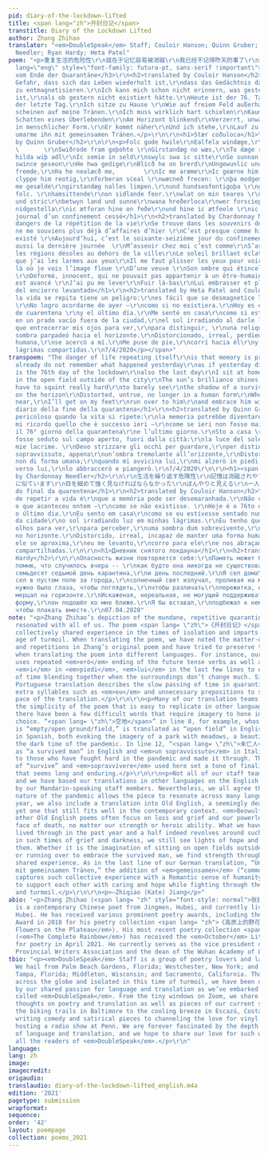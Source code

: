 ```yaml
---
pid: diary-of-the-lockdown-lifted
title: <span lang="zh">开封日记</span>
transtitle: Diary of the Lockdown Lifted
author: Zhang Zhihao
translator: "<em>DoubleSpeak</em> Staff; Couloir Hanson; Quinn Gruber; Chardonnay
  Needler; Ryan Hardy; Heta Patel"
poem: "<p>重复生活的危险性\r\n就在于记忆容易被消磁\r\n我已经不记得昨天的事了\r\n就像昨天不存在似的\r\n今天是封城的第76天\r\n也是最后一日\r\n我坐在家里就像\r\n坐在城外的空地上\r\n阳光明艳照见我有泪水\r\n我必须眯上眼睛使劲看\r\n才能依稀看见\r\n一个未亡人\r\n闪烁在地平线上的影子\r\n扭曲，失真，不成人形\r\n当他越走越近时\r\n我会站起身来\r\n奔过去\r\n与他相拥而泣\r\n2020-4-7</p>\r\n<span
  lang=\"eng\" style=\"font-family: futura-pt, sans-serif !important\">\r\n<h3>Tagebuch
  vom Ende der Quarantäne</h3>\r\n<h2>translated by Couloir Hanson</h2>\r\n\r\n<p>Die
  Gefahr, dass sich das Leben wiederholt ist,\r\ndass das Gedächtnis dazu neigt, sich
  zu entmagnetisieren.\r\nIch kann mich schon nicht erinnern, was gestern passiert
  ist,\r\nals ob gestern nicht existiert hätte.\r\nHeute ist der 76. Tag der Quarantäne\r\nauch
  der letzte Tag.\r\nIch sitze zu Hause \r\nWie auf freiem Feld außerhalb der Stadt.\r\nSonnenstrahlen
  scheinen auf meine Tränen.\r\nIch muss wirklich hart schielen\r\nKaum zu sehen\r\nDer
  Schatten eines Überlebenden\r\nAm Horizont blinkend\r\nVerzerrt, unwahr, nicht mehr
  in menschlicher Form.\r\nEr kommt näher\r\nUnd ich stehe,\r\nLauf zu ihm rüber\r\nUnd
  umarme ihn mit gemeinsamen Tränen.</p>\r\n\r\n<h1>Stær coðuloca</h1>\r\n<h2>translated
  by Quinn Gruber</h2>\r\n\r\n<p>Folc gode hwile\r\nEalfela windæge,\r\nMæg tobrecan
  \       \r\nSwiðrode fram geþohte \r\nGirstandæg no wæs,\r\nTo dæge rimeð siesta\r\nDagas
  hilda wiþ adl\r\nIc semie in seld\r\nswylc swa ic sitte\r\nSe sunnan wlite\r\nIc
  swince geseon\r\nHe hwa gedige\r\nBlicð he on brerd\r\nUngewunlic und unheore,\r\nFeorgbold
  fremde,\r\nÞa he nealæcð me,        \r\nIc me aræme\r\nIc geærne him ofostlice,\r\nIc
  clyppe him reotig,\r\nforberan sċeal \r\nwæcneð frecen: \r\nþa modgemynd. \r\neall
  me gesælde\r\ngirstandæg nalles limpen.\r\nund hundseofontigoþa \r\ngedrehte eall
  folc. \r\nhamsittende\r\non sidlande feor.\r\nwlat on min teares \r\nþone sceadugenga\r\ndeaðscua
  und stric\r\nbetwyn land und sunne\r\nwana hreðerloca\r\nwer forscieppen.\r\nmin
  nidgestella\r\nic ætforan hine on feðe\r\nund hine ic ætfeole \r\nic tearighleor.</p>\r\n\r\n<h1>Le
  journal d’un confinement cessé</h1>\r\n<h2>translated by Chardonnay Needler</h2>\r\n\r\n<p>Les
  dangers de la répétition de la vie\r\nSe trouve dans les souvenirs détachés.\r\nJe
  ne me souviens plus déjà d’affaires d’hier \r\nC’est presque comme hier n’a jamais
  existé \r\nAujourd’hui, c’est le soixante-seizième jour du confinement\r\nC’est
  aussi la dernière journée  \r\nM’asseoir chez moi c’est comme\r\nS’asseoir dans
  les régions désoles au dehors de la ville\r\nLe soleil brillant éclat ; il apparait
  que j’ai les larmes aux yeux\r\nIl me faut plisser les yeux pour voir \r\nEt c’est
  là où je vois l’image floue \r\nD’une veuve \r\nSon ombre qui étincelle à l’horizon
  \r\nDéformé, innocent, qui ne pouvait pas appartenir à un être-humain\r\nQuand il
  est avancé \r\nJ’ai pu me lever\r\nFuir là-bas\r\nLui embrasser et pleurer\r\n7/4/2020</p>\r\n\r\n<h1>Diario
  del encierro levantado</h1>\r\n<h2>translated by Heta Patel and Couloir Hanson</h2>\r\n\r\n<p>Que
  la vida se repita tiene un peligro:\r\nes fácil que se desmagnetice la memoria.
  \r\nNo logro acordarme de ayer —\r\ncomo si no existiera.\r\nHoy es el 76to día
  de cuarentena \r\ny el último día.\r\nMe senté en casa\r\ncomo si estuviese sentándome
  en un prado vacío fuera de la ciudad,\r\nel sol irradiando al darle luz a mis lágrimas.\r\nTuve
  que entrecerrar mis ojos para ver,\r\npara distinguir, \r\nuna reliquia, apenas,\r\nuna
  sombra parpadeó hacia el horizonte.\r\nDistorcionado, irreal, perdiendo la forma
  humana,\r\nse acercó a mí.\r\nMe puse de pie,\r\ncorrí hacia él\r\ny lo abracé con
  lágrimas compartidas.\r\n7/4/2020</p></span>"
transpoem: "The danger of life repeating itself\r\nis that memory is prone to degaussing\r\nI
  already do not remember what happened yesterday\r\nas if yesterday did not exist\r\nToday
  is the 76th day of the lockdown\r\nalso the last day\r\nI sit at home just like\r\nsitting
  in the open field outside of the city\r\nThe sun’s brilliance shines on my tears\r\nI
  have to squint really hard\r\nto barely see\r\nthe shadow of a survived man\r\nblinking
  on the horizon\r\nDistorted, untrue, no longer in a human form\r\nWhen he comes
  near,\r\nI’ll get on my feet\r\nrun over to him\r\nand embrace him with tears\r\n4/7/2020\r\n\r\n<h1>Il
  diario della fine della quarantena</h1>\r\n<h2>translated by Quinn Gruber</h2>\r\n\r\nÈ
  pericoloso quando la vita si ripete:\r\nla memoria potrebbe diventare smagnetizzata.\r\nNon
  mi ricordo quello che è successo ieri —\r\ncome se ieri non fosse mai.\r\nOggi è
  il 76° giorno della quarantena\r\ne l’ultimo giorno.\r\nSto a casa \r\ncome se io
  fosse seduto sul campo aperto, fuori dalla città:\r\nla luce del sole illumina le
  mie lacrime. \r\nDevo strizzare gli occhi per guardare,\r\nper distinguere\r\nun
  sopravvissuto, appena\r\nun’ombra tremolante all’orizzonte,\r\nDistorta, illusoria,
  non di forma umana;\r\nquando mi avvicina lui,\r\nmi alzerò in piedi, \r\ncorrerò
  verso lui,\r\nlo abbraccerò e piangerò.\r\n7/4/2020\r\n\r\n<h1><span lang=\"ja\">監禁の日記</span></h1>\r\n<h2>translated
  by Chardonnay Needler</h2>\r\n\r\n生活を繰り返す危険性\r\n記憶は消磁されやすいからです\r\n昨日のことはもう覚えていない\r\n昨日の存在じゃないいみたいに\r\n今日で76日目だ\r\nその日も最後の日\r\n家に座って、\r\n町の外の空き地に座す
  に似ています\r\n目を細めて強く見なければならなかった\r\nぼんやりと見える\r\n一人の未亡人\r\n地平線に光る影\r\n歪んで、歪んで、人の形にならない\r\n近づくにつれ\r\n私は立ち上がる\r\n駆け寄る\r\n\r\n彼と抱き合ってし、泣いた\r\n\r\n2020-4-7\r\n\r\n<h1>Diário
  do final da quarentena</h1>\r\n<h2>translated by Couloir Hanson</h2>\r\n\r\nO perigo
  de repetir a vida é\r\nque a memória pode ser desemaranhada.\r\nNão consigo me lembrar
  o que aconteceu ontem —\r\ncomo se não existisse. \r\nHoje é o 76to dia de quarentena\r\ne
  o último dia.\r\nEu sento em casa\r\ncomo se eu estivesse sentado num prado fora
  da cidade\r\no sol irradiando luz em minhas lágrimas.\r\nEu tenho que apertar os
  olhos para ver,\r\npara perceber,\r\numa sombra dum sobrevivente,\r\ntremeluzente
  no horizonte.\r\nDistorcido, irreal, incapaz de manter uma forma humana.\r\nQuando
  ele se aproxima,\r\neu me levanto,\r\ncorro para ele\r\ne nos abraçamos com lágrimas
  compartilhadas.\r\n\r\n<h1>Дневник снятого локдауна</h1>\r\n<h2>translated by Ryan
  Hardy</h2>\r\n\r\nОпасность жизни повторяется себя:\r\nПамять может быть размагнита.\r\nНе
  помню, что случилось вчера -- \r\nкак будто она никогда не существовала.\r\nСегодня
  семьдесят седьмой день карантина,\r\nи день последний.\r\nЯ сел дома\r\nкак будто
  сел в пустом поле за города,\r\nсолнечный свет излучал, проливая на мои слезы.\r\nМне
  нужно было глаза, чтобы поглядеть,\r\nчтобы различать\r\nпережитка, едва,\r\nтень
  мерцал на горизонте.\r\nИскаженая, нереальная, не могущий поддерживать\r\nчеловеческую
  форму,\r\nон подошёл ко мне ближе.\r\nЯ бы вставал,\r\nподбежал к нему\r\nпод руку,
  чтобы плакать вместе.\r\n07.04.2020"
note: "<p>Zhang Zhihao’s depiction of the mundane, repetitive quarantine life has
  resonated with all of us. The poem <span lang= \"zh\">《开封日记》</span> speaks of a
  collectively shared experience in the times of isolation and imparts hope in the
  age of turmoil. When translating the poem, we have noted the matter-of-factness
  and repetitions in Zhang’s original poem and have tried to preserve these qualities
  when translating the poem into different languages. For instance, our Italian translation
  uses repeated <em>erò</em> ending of the future tense verbs as well as the echoed
  <em>i</em> in <em>piedi</em>, <em>lui</em> in the last few lines to evoke the sense
  of time blending together when the surroundings don’t change much. Similarly, our
  Portuguese translation describes the slow passing of time in quarantine by adding
  extra syllables such as <em>eu</em> and unnecessary prepositions to slow down the
  pace of the translation.</p>\r\n\r\n<p>Many of our translation teams have noted
  the simplicity of the poem that is easy to replicate in other languages, though
  there have been a few difficult words that require imagery to hone in on the word
  choice. “<span lang= \"zh\">空地</span>” in line 8, for example, whose literal translation
  is “empty/open ground/field,” is translated as “open field” in English and <em>prado</em>
  in Spanish, both evoking the imagery of a park with meadows, a beautiful image in
  the dark time of the pandemic. In line 12, “<span lang= \"zh\">未亡人</span>” is translated
  as “a survived man” in English and <em>un sopravvissuto</em> in Italian, while referring
  to those who have fought hard in the pandemic and made it through. The past participles
  of “survive” and <em>sopravvivere</em> used here set a tone of finality to an action
  that seems long and enduring.</p>\r\n\r\n<p>Not all of our staff team speak Chinese,
  and we have based our translations in other languages on the English version produced
  by our Mandarin-speaking staff members. Nevertheless, we all agree that the global
  nature of the pandemic allows the piece to resonate across many languages. This
  year, we also include a translation into Old English, a seemingly dead language
  yet one that still fits well in the contemporary context. <em>Beowulf</em> and many
  other Old English poems often focus on loss and grief and our powerlessness in the
  face of death, no matter our strength or heroic ability. What we have collectively
  lived through in the past year and a half indeed revolves around such themes. However,
  in such times of grief and darkness, we still see lights of hope and hold on to
  them. Whether it is the imagination of sitting on open fields outside of the city,
  or running over to embrace the survived man, we find strength through this collectively
  shared experience. As in the last line of our German translation, “Und umarme ihn
  mit gemeinsamen Tränen,” the addition of <em>gemeinsamen</em> (“common” in English)
  captures such collective experience with a Romantic sense of humanity. We continue
  to support each other with caring and hope while fighting through the path of danger
  and turmoil.</p>\r\n\r\n<p>—Zhiqiao (Kate) Jiang</p>"
abio: '<p>Zhang Zhihao (<span lang= "zh" style="font-style: normal">张执浩</span>, 1965–)
  is a contemporary Chinese poet from Jingmen, Hubei, and currently lives in Wuhan,
  Hubei. He has received various prominent poetry awards, including the Lu Xun Literature
  Award in 2018 for his poetry collection <span lang= "zh">《高原上的野花》</span> (<em>Wild
  Flowers on the Plateau</em>). His most recent poetry collection <span lang= "zh">《完整的彩虹》</span>
  (<em>The Complete Rainbow</em>) has received the <em>October</em> Literature Award
  for poetry in April 2021. He currently serves as the vice president of the Hubei
  Provincial Writers Association and the dean of the Wuhan Academy of Literature.</p>'
tbio: "<p><em>DoubleSpeak</em> Staff is a group of poetry lovers and language aficionados.
  We hail from Palm Beach Gardens, Florida; Westchester, New York; and Hangzhou, China;
  Tampa, Florida; Middleton, Wisconsin; and Sacramento, California. Though scattered
  across the globe and isolated in this time of turmoil, we have been drawn together
  by our shared passion for language and translation as we’ve embarked on this adventure
  called <em>DoubleSpeak</em>. From the tiny windows on Zoom, we share with each other
  thoughts on poetry and translation as well as pieces of our current states: from
  the biking trails in Baltimore to the cooling breeze in Escazú, Costa Rica; from
  writing comedy and satirical pieces to channeling the love for vinyl records into
  hosting a radio show at Penn. We are forever fascinated by the depth and breadth
  of language and translation, and we hope to share our love for such wonders with
  all the readers of <em>DoubleSpeak</em>.</p>\r\n"
language:
lang: zh
image:
imagecredit:
origaudio:
translaudio: diary-of-the-lockdown-lifted_english.m4a
edition: '2021'
pagetype: submission
wrapformat:
sequence:
order: '42'
layout: poempage
collection: poems_2021
---
```

